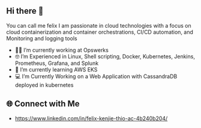 ## Hi there 👋
You can call me felix I am passionate in cloud technologies with a focus on cloud containerization and container orchestrations, CI/CD automation, and Monitoring and logging tools

- 🧑‍💼 I’m currently working at Opswerks
- 🤓 I’m Experienced in Linux, Shell scripting, Docker, Kubernetes, Jenkins, Prometheus, Grafana, and Splunk
- 🌱 I’m currently learning AWS EKS
- 💻 I’m Currently Working on a Web Application with CassandraDB deployed in kubernetes

## 🌐 Connect with Me
- https://www.linkedin.com/in/felix-kenjie-thio-ac-4b240b204/
